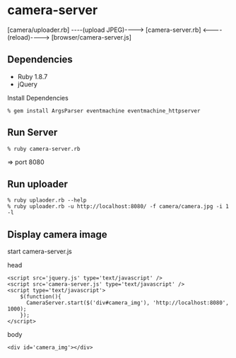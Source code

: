 camera-server
=============

[camera/uploader.rb] ----(upload JPEG)----> [camera-server.rb] <----(reload)----> [browser/camera-server.js]


Dependencies
------------

* Ruby 1.8.7
* jQuery

Install Dependencies

    % gem install ArgsParser eventmachine eventmachine_httpserver



Run Server
----------

    % ruby camera-server.rb

=> port 8080



Run uploader
------------

    % ruby uplaoder.rb --help
    % ruby uploader.rb -u http://localhost:8080/ -f camera/camera.jpg -i 1 -l



Display camera image
--------------------

start camera-server.js

head

    <script src='jquery.js' type='text/javascript' />
    <script src='camera-server.js' type='text/javascript' />
    <script type='text/javascript'>
        $(function(){
          CameraServer.start($('div#camera_img'), 'http://localhost:8080', 1000);
        });
    </script>


body

    <div id='camera_img'></div>
